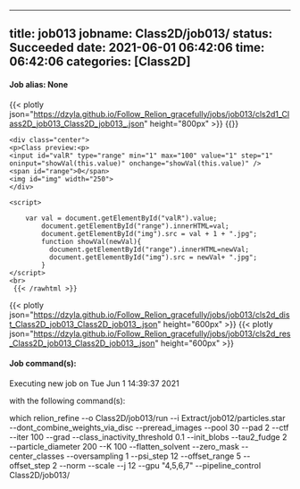 
---
title: job013
jobname: Class2D/job013/
status: Succeeded
date: 2021-06-01 06:42:06
time: 06:42:06
categories: [Class2D]
---

#### Job alias: None

{{< plotly json="https://dzyla.github.io/Follow_Relion_gracefully/jobs/job013/cls2d1_Class2D_job013_Class2D_job013_.json" height="800px" >}}
{{<rawhtml >}} 

    <div class="center">
    <p>Class preview:<p>
    <input id="valR" type="range" min="1" max="100" value="1" step="1" oninput="showVal(this.value)" onchange="showVal(this.value)" />
    <span id="range">0</span>
    <img id="img" width="250">
    </div>

    <script>

        var val = document.getElementById("valR").value;
            document.getElementById("range").innerHTML=val;
            document.getElementById("img").src = val + 1 + ".jpg";
            function showVal(newVal){
              document.getElementById("range").innerHTML=newVal;
              document.getElementById("img").src = newVal+ ".jpg";
            }
    </script>
    <br>
     {{< /rawhtml >}}
{{< plotly json="https://dzyla.github.io/Follow_Relion_gracefully/jobs/job013/cls2d_dist_Class2D_job013_Class2D_job013_.json" height="600px" >}}
{{< plotly json="https://dzyla.github.io/Follow_Relion_gracefully/jobs/job013/cls2d_res_Class2D_job013_Class2D_job013_.json" height="600px" >}}

#### Job command(s):


 
 Executing new job on Tue Jun  1 14:39:37 2021
 
 with the following command(s): 

which relion_refine --o Class2D/job013/run --i Extract/job012/particles.star --dont_combine_weights_via_disc --preread_images  --pool 30 --pad 2  --ctf  --iter 100 --grad --class_inactivity_threshold 0.1  --init_blobs --tau2_fudge 2 --particle_diameter 200 --K 100 --flatten_solvent  --zero_mask  --center_classes  --oversampling 1 --psi_step 12 --offset_range 5 --offset_step 2 --norm --scale  --j 12 --gpu "4,5,6,7"  --pipeline_control Class2D/job013/
 
 


